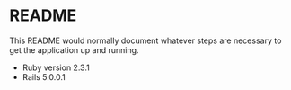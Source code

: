 # README

This README would normally document whatever steps are necessary to get the
application up and running.


* Ruby version 2.3.1
* Rails 5.0.0.1
